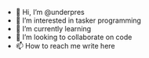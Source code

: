 - 👋 Hi, I’m @underpres
- 👀 I’m interested in tasker programming
- 🌱 I’m currently learning 
- 💞️ I’m looking to collaborate on code
- 📫 How to reach me write here

<!---
underpres/underpres is a ✨ special ✨ repository because its `README.md` (this file) appears on your GitHub profile.
You can click the Preview link to take a look at your changes.
--->
